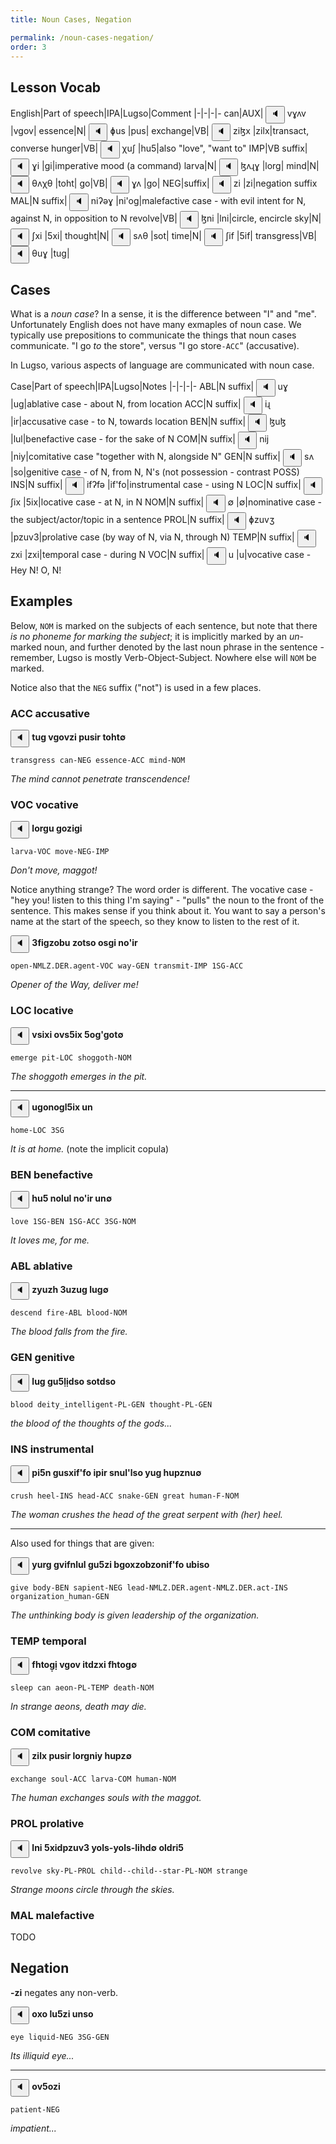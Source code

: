```yaml
---
title: Noun Cases, Negation

permalink: /noun-cases-negation/
order: 3
---
```


## Lesson Vocab

English|Part of speech|IPA|Lugso|Comment
|-|-|-|-
can|AUX|<span class='spoken '> <button class='speak' type='button' data-ipa='vɣʌv'>🔈</button> <span class='ipa'>vɣʌv</span> </span>|vgov|
essence|N|<span class='spoken '> <button class='speak' type='button' data-ipa='ɸus'>🔈</button> <span class='ipa'>ɸus</span> </span>|pus|
exchange|VB|<span class='spoken '> <button class='speak' type='button' data-ipa='ziɮx'>🔈</button> <span class='ipa'>ziɮx</span> </span>|zilx|transact, converse
hunger|VB|<span class='spoken '> <button class='speak' type='button' data-ipa='χuʃ'>🔈</button> <span class='ipa'>χuʃ</span> </span>|hu5|also "love", "want to"
IMP|VB suffix|<span class='spoken '> <button class='speak' type='button' data-ipa='ɣi'>🔈</button> <span class='ipa'>ɣi</span> </span>|gi|imperative mood (a command)
larva|N|<span class='spoken '> <button class='speak' type='button' data-ipa='ɮʌɻɣ'>🔈</button> <span class='ipa'>ɮʌɻɣ</span> </span>|lorg|
mind|N|<span class='spoken '> <button class='speak' type='button' data-ipa='θʌχθ'>🔈</button> <span class='ipa'>θʌχθ</span> </span>|toht|
go|VB|<span class='spoken '> <button class='speak' type='button' data-ipa='ɣʌ'>🔈</button> <span class='ipa'>ɣʌ</span> </span>|go|
NEG|suffix|<span class='spoken '> <button class='speak' type='button' data-ipa='zi'>🔈</button> <span class='ipa'>zi</span> </span>|zi|negation suffix
MAL|N suffix|<span class='spoken '> <button class='speak' type='button' data-ipa='niʔəɣ'>🔈</button> <span class='ipa'>niʔəɣ</span> </span>|ni'og|malefactive case - with evil intent for N, against N, in opposition to N
revolve|VB|<span class='spoken '> <button class='speak' type='button' data-ipa='ɮni'>🔈</button> <span class='ipa'>ɮni</span> </span>|lni|circle, encircle
sky|N|<span class='spoken '> <button class='speak' type='button' data-ipa='ʃxi'>🔈</button> <span class='ipa'>ʃxi</span> </span>|5xi|
thought|N|<span class='spoken '> <button class='speak' type='button' data-ipa='sʌθ'>🔈</button> <span class='ipa'>sʌθ</span> </span>|sot|
time|N|<span class='spoken '> <button class='speak' type='button' data-ipa='ʃif'>🔈</button> <span class='ipa'>ʃif</span> </span>|5if|
transgress|VB|<span class='spoken '> <button class='speak' type='button' data-ipa='θuɣ'>🔈</button> <span class='ipa'>θuɣ</span> </span>|tug|

## Cases

What is a _noun case_? In a sense, it is the difference between "I" and "me". Unfortunately English does not have many exmaples of noun case. We typically use prepositions to communicate the things that noun cases communicate. "I go _to_ the store", versus "I go store`-ACC`" (accusative).

In Lugso, various aspects of language are communicated with noun case.

Case|Part of speech|IPA|Lugso|Notes
|-|-|-|-
ABL|N suffix|<span class='spoken '> <button class='speak' type='button' data-ipa='uɣ'>🔈</button> <span class='ipa'>uɣ</span> </span>|ug|ablative case - about N, from location
ACC|N suffix|<span class='spoken '> <button class='speak' type='button' data-ipa='iɻ'>🔈</button> <span class='ipa'>iɻ</span> </span>|ir|accusative case - to N, towards location
BEN|N suffix|<span class='spoken '> <button class='speak' type='button' data-ipa='ɮuɮ'>🔈</button> <span class='ipa'>ɮuɮ</span> </span>|lul|benefactive case - for the sake of N
COM|N suffix|<span class='spoken '> <button class='speak' type='button' data-ipa='nij'>🔈</button> <span class='ipa'>nij</span> </span>|niy|comitative case "together with N, alongside N"
GEN|N suffix|<span class='spoken '> <button class='speak' type='button' data-ipa='sʌ'>🔈</button> <span class='ipa'>sʌ</span> </span>|so|genitive case - of N, from N, N's (not possession - contrast POSS)
INS|N suffix|<span class='spoken '> <button class='speak' type='button' data-ipa='ifʔfə'>🔈</button> <span class='ipa'>ifʔfə</span> </span>|if'fo|instrumental case - using N
LOC|N suffix|<span class='spoken '> <button class='speak' type='button' data-ipa='ʃix'>🔈</button> <span class='ipa'>ʃix</span> </span>|5ix|locative case - at N, in N
NOM|N suffix|<span class='spoken '> <button class='speak' type='button' data-ipa='∅'>🔈</button> <span class='ipa'>∅</span> </span>|∅|nominative case - the subject/actor/topic in a sentence
PROL|N suffix|<span class='spoken '> <button class='speak' type='button' data-ipa='ɸzuvʒ'>🔈</button> <span class='ipa'>ɸzuvʒ</span> </span>|pzuv3|prolative case (by way of N, via N, through N)
TEMP|N suffix|<span class='spoken '> <button class='speak' type='button' data-ipa='zxi'>🔈</button> <span class='ipa'>zxi</span> </span>|zxi|temporal case - during N
VOC|N suffix|<span class='spoken '> <button class='speak' type='button' data-ipa='u'>🔈</button> <span class='ipa'>u</span> </span>|u|vocative case - Hey N! O, N!

## Examples

Below, `NOM` is marked on the subjects of each sentence, but note that there _is no phoneme for marking the subject_; it is implicitly marked by an _un_-marked noun, and further denoted by the last noun phrase in the sentence - remember, Lugso is mostly Verb-Object-Subject. Nowhere else will `NOM` be marked.

Notice also that the `NEG` suffix ("not") is used in a few places.

### ACC accusative

<span class='spoken btnOnly'> <button class='speak' type='button' data-ipa='θuɣ vɣʌvzi ɸusiɻ θʌχθ∅'>🔈</button>  </span> <strong>tug vgovzi pusir toht∅</strong>

`transgress can-NEG essence-ACC mind-NOM`

_The mind cannot penetrate transcendence!_

### VOC vocative

<span class='spoken btnOnly'> <button class='speak' type='button' data-ipa='ɮʌɻɣu ɣʌziɣi'>🔈</button>  </span> <strong>lorgu gozigi</strong>

`larva-VOC move-NEG-IMP`

_Don't move, maggot!_

Notice anything strange? The word order is different. The vocative case - "hey you! listen to this thing I'm saying" - "pulls" the noun to the front of the sentence. This makes sense if you think about it. You want to say a person's name at the start of the speech, so they know to listen to the rest of it.

<span class='spoken btnOnly'> <button class='speak' type='button' data-ipa='ʒfiɣzəβu zʌθsə ʌsɣi nʌʔiɻ'>🔈</button>  </span> <strong>3figzobu zotso osgi no'ir</strong>

`open-NMLZ.DER.agent-VOC way-GEN transmit-IMP 1SG-ACC`

_Opener of the Way, deliver me!_

### LOC locative

<span class='spoken btnOnly'> <button class='speak' type='button' data-ipa='vsixi ʌvsʃix ʃʌɣʔɣəθ∅'>🔈</button>  </span> <strong>vsixi ovs5ix 5og'got∅</strong>

`emerge pit-LOC shoggoth-NOM`

_The shoggoth emerges in the pit._

---

<span class='spoken btnOnly'> <button class='speak' type='button' data-ipa='uɣənəɣɮʃix un'>🔈</button>  </span> <strong>ugonogl5ix un</strong>

`home-LOC 3SG`

_It is at home._ (note the implicit copula)

### BEN benefactive

<span class='spoken btnOnly'> <button class='speak' type='button' data-ipa='χuʃ nʌɮuɮ nʌʔiɻ un∅'>🔈</button>  </span> <strong>hu5 nolul no'ir un∅</strong>

`love 1SG-BEN 1SG-ACC 3SG-NOM`

_It loves me, for me._

### ABL ablative

<span class='spoken btnOnly'> <button class='speak' type='button' data-ipa='zjuzχ ʒuzuɣ ɮuɣ∅'>🔈</button>  </span> <strong>zyuzh 3uzug lug∅</strong>

`descend fire-ABL blood-NOM`

_The blood falls from the fire._

### GEN genitive

<span class='spoken btnOnly'> <button class='speak' type='button' data-ipa='ɮuɣ ɣuʃɮiðsə sʌθðsə'>🔈</button>  </span> <strong>lug gu5̣lịdso sotdso</strong>

`blood deity_intelligent-PL-GEN thought-PL-GEN`

_the blood of the thoughts of the gods..._

### INS instrumental

<span class='spoken btnOnly'> <button class='speak' type='button' data-ipa='ɸiʃn ɣusxifʔfə iɸiɻ snuɮʔɮsə juɣ χuɸznu∅'>🔈</button>  </span> <strong>pi5n gusxif'fo ipir snul'lso yug hupznu∅</strong>

`crush heel-INS head-ACC snake-GEN great human-F-NOM`

_The woman crushes the head of the great serpent with (her) heel._

---

Also used for things that are given:

<span class='spoken btnOnly'> <button class='speak' type='button' data-ipa='juɻɣ ɣvifnɮuɮ ɣuʃzi βɣʌxzəβzənifʔfə uβisə'>🔈</button>  </span> <strong>yurg gvifnlul gu5zi bgoxzobzonif'fo ubiso</strong>

`give body-BEN sapient-NEG lead-NMLZ.DER.agent-NMLZ.DER.act-INS organization_human-GEN`

_The unthinking body is given leadership of the organization._

### TEMP temporal

<span class='spoken btnOnly'> <button class='speak' type='button' data-ipa='fχθʌɣi vɣʌv iθðzxi fχθʌɣ∅'>🔈</button>  </span> <strong>fhtog̣ị vgov itdzxi fhtog∅</strong>

`sleep can aeon-PL-TEMP death-NOM`

_In strange aeons, death may die._

### COM comitative

<span class='spoken btnOnly'> <button class='speak' type='button' data-ipa='ziɮx ɸusiɻ ɮʌɻɣnij χuɸz∅'>🔈</button>  </span> <strong>zilx pusir lorgniy hupz∅</strong>

`exchange soul-ACC larva-COM human-NOM`

_The human exchanges souls with the maggot._

### PROL prolative

<span class='spoken btnOnly'> <button class='speak' type='button' data-ipa='ɮni ʃxiðɸzuvʒ jʌɮs-jəɮs-ɮiχð∅ ʌɮðɻiʃ'>🔈</button>  </span> <strong>lni 5xidpzuv3 yols-yols-lihd∅ oldri5</strong>

`revolve sky-PL-PROL child--child--star-PL-NOM strange`

_Strange moons circle through the skies._

### MAL malefactive

TODO

## Negation

**-zi** negates any non-verb.

<span class='spoken btnOnly'> <button class='speak' type='button' data-ipa='ʌxə ɮuʃzi unsə'>🔈</button>  </span> <strong>oxo lu5zi unso</strong>

`eye liquid-NEG 3SG-GEN`

_Its illiquid eye..._

---

<span class='spoken btnOnly'> <button class='speak' type='button' data-ipa='ʌvʃəzi'>🔈</button>  </span> <strong>ov5ozi</strong>

`patient-NEG`

_impatient..._
